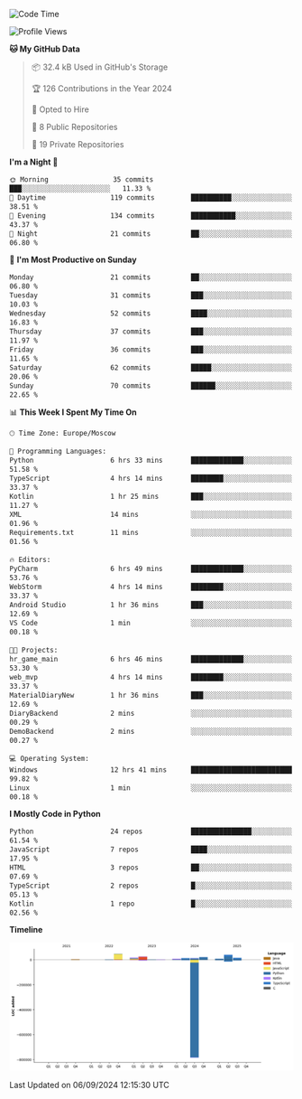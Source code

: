 <!--START_SECTION:waka-->
![Code Time](http://img.shields.io/badge/Code%20Time-506%20hrs%2033%20mins-blue)

![Profile Views](http://img.shields.io/badge/Profile%20Views-9-blue)

**🐱 My GitHub Data** 

> 📦 32.4 kB Used in GitHub's Storage 
 > 
> 🏆 126 Contributions in the Year 2024
 > 
> 💼 Opted to Hire
 > 
> 📜 8 Public Repositories 
 > 
> 🔑 19 Private Repositories 
 > 
**I'm a Night 🦉** 

```text
🌞 Morning                35 commits          ███░░░░░░░░░░░░░░░░░░░░░░   11.33 % 
🌆 Daytime                119 commits         ██████████░░░░░░░░░░░░░░░   38.51 % 
🌃 Evening                134 commits         ███████████░░░░░░░░░░░░░░   43.37 % 
🌙 Night                  21 commits          ██░░░░░░░░░░░░░░░░░░░░░░░   06.80 % 
```
📅 **I'm Most Productive on Sunday** 

```text
Monday                   21 commits          ██░░░░░░░░░░░░░░░░░░░░░░░   06.80 % 
Tuesday                  31 commits          ███░░░░░░░░░░░░░░░░░░░░░░   10.03 % 
Wednesday                52 commits          ████░░░░░░░░░░░░░░░░░░░░░   16.83 % 
Thursday                 37 commits          ███░░░░░░░░░░░░░░░░░░░░░░   11.97 % 
Friday                   36 commits          ███░░░░░░░░░░░░░░░░░░░░░░   11.65 % 
Saturday                 62 commits          █████░░░░░░░░░░░░░░░░░░░░   20.06 % 
Sunday                   70 commits          ██████░░░░░░░░░░░░░░░░░░░   22.65 % 
```


📊 **This Week I Spent My Time On** 

```text
🕑︎ Time Zone: Europe/Moscow

💬 Programming Languages: 
Python                   6 hrs 33 mins       █████████████░░░░░░░░░░░░   51.58 % 
TypeScript               4 hrs 14 mins       ████████░░░░░░░░░░░░░░░░░   33.37 % 
Kotlin                   1 hr 25 mins        ███░░░░░░░░░░░░░░░░░░░░░░   11.27 % 
XML                      14 mins             ░░░░░░░░░░░░░░░░░░░░░░░░░   01.96 % 
Requirements.txt         11 mins             ░░░░░░░░░░░░░░░░░░░░░░░░░   01.56 % 

🔥 Editors: 
PyCharm                  6 hrs 49 mins       █████████████░░░░░░░░░░░░   53.76 % 
WebStorm                 4 hrs 14 mins       ████████░░░░░░░░░░░░░░░░░   33.37 % 
Android Studio           1 hr 36 mins        ███░░░░░░░░░░░░░░░░░░░░░░   12.69 % 
VS Code                  1 min               ░░░░░░░░░░░░░░░░░░░░░░░░░   00.18 % 

🐱‍💻 Projects: 
hr_game_main             6 hrs 46 mins       █████████████░░░░░░░░░░░░   53.30 % 
web_mvp                  4 hrs 14 mins       ████████░░░░░░░░░░░░░░░░░   33.37 % 
MaterialDiaryNew         1 hr 36 mins        ███░░░░░░░░░░░░░░░░░░░░░░   12.69 % 
DiaryBackend             2 mins              ░░░░░░░░░░░░░░░░░░░░░░░░░   00.29 % 
DemoBackend              2 mins              ░░░░░░░░░░░░░░░░░░░░░░░░░   00.27 % 

💻 Operating System: 
Windows                  12 hrs 41 mins      █████████████████████████   99.82 % 
Linux                    1 min               ░░░░░░░░░░░░░░░░░░░░░░░░░   00.18 % 
```

**I Mostly Code in Python** 

```text
Python                   24 repos            ███████████████░░░░░░░░░░   61.54 % 
JavaScript               7 repos             ████░░░░░░░░░░░░░░░░░░░░░   17.95 % 
HTML                     3 repos             ██░░░░░░░░░░░░░░░░░░░░░░░   07.69 % 
TypeScript               2 repos             █░░░░░░░░░░░░░░░░░░░░░░░░   05.13 % 
Kotlin                   1 repo              █░░░░░░░░░░░░░░░░░░░░░░░░   02.56 % 
```



**Timeline**

![Lines of Code chart](https://raw.githubusercontent.com/adlemx/adlemx/main/assets/bar_graph.png)


 Last Updated on 06/09/2024 12:15:30 UTC
<!--END_SECTION:waka-->
